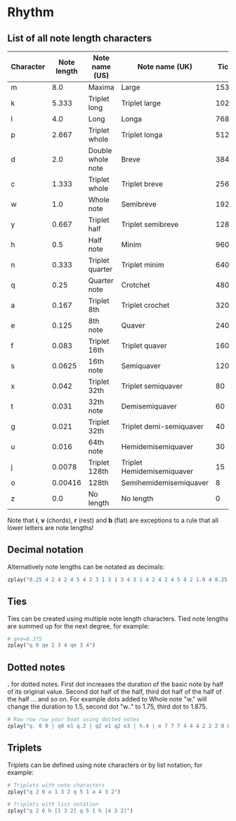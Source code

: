 # Rhythm

## List of all note length characters

|	Character	|	Note length	|	Note name (US)	|	Note name (UK)	|	Ticks	|
| - | --- | ------- | ----- | ----- |
|	m	|	8.0	|	Maxima	|	Large	|	15360	|
|	k	|	5.333	|	Triplet long	|	Triplet large	|	10240	|
|	l	|	4.0	|	Long	|	Longa	|	7680	|
|	p	|	2.667	|	Triplet whole	|	Triplet longa	|	5120	|
|	d	|	2.0	|	Double whole note	|	Breve	|	3840	|
|	c	|	1.333	|	Triplet whole	|	Triplet breve	|	2560	|
|	w	|	1.0	|	Whole note	|	Semibreve	|	1920	|
|	y	|	0.667	|	Triplet half	|	Triplet semibreve	|	1280	|
|	h	|	0.5	|	Half note 	|	Minim	|	960	|
|	n	|	0.333	|	Triplet quarter	|	Triplet minim	|	640	|
|	q	|	0.25	|	Quarter note	|	Crotchet	|	480	|
|	a	|	0.167	|	Triplet 8th	|	Triplet crochet 	|	320	|
|	e	|	0.125	|	8th note	|	Quaver	|	240	|
|	f	|	0.083	|	Triplet 16th	|	Triplet quaver	|	160	|
|	s	|	0.0625	|	16th note	|	Semiquaver	|	120	|
|	x	|	0.042	|	Triplet 32th	|	Triplet semiquaver	|	80	|
|	t	|	0.031	|	32th note	|	Demisemiquaver	|	60	|
|	g	|	0.021	|	Triplet 32th	|	Triplet demi-semiquaver	|	40	|
|	u	|	0.016	|	64th note	|	Hemidemisemiquaver	|	30	|
|	j	|	0.0078	|	Triplet 128th	|	Triplet Hemidemisemiquaver	|	15	|
|	o	|	0.00416	|	128th	|	Semihemidemisemiquaver	|	8	|
|	z	|	0.0	|	No length	|	No length	|	0	|


Note that **i**, **v** (chords), **r** (rest) and **b** (flat) are exceptions to a rule that all lower 
letters are note lengths!

## Decimal notation

Alternatively note lengths can be notated as decimals:

```python
zplay("0.25 4 2 4 2 4 5 4 2 3 1 3 1 3 4 3 1 4 2 4 2 4 5 4 2 1.0 4 0.25 4 3 2 1 30.0 0")
```

## Ties

Ties can be created using multiple note length characters. Tied note lengths are summed up for the next degree, for example:

```python
# q+e=0.375
zplay("q 0 qe 2 3 4 qe 3 4")
```

## Dotted notes

**.** for dotted notes. First dot increases the duration of the basic note by half of its original value. Second dot half of the half, third dot half of the half of the half ... and so on. For example dots added to Whole note "w." will change the duration to 1.5, second dot "w.." to 1.75, third dot to 1.875.

```python
# Row row row your boat using dotted notes
zplay("q. 0 0 | q0 e1 q.2 | q2 e1 q2 e3 | h.4 | e 7 7 7 4 4 4 2 2 2 0 0 0 | q4 e3 q2 e1 | h. 0 ")
```

## Triplets

Triplets can be defined using note characters or by list notation, for example:

```python
# Triplets with note characters
zplay("q 2 6 a 1 3 2 q 5 1 a 4 3 2")

# Triplets with list notation
zplay("q 2 6 h [1 3 2] q 5 1 h [4 3 2]")
```